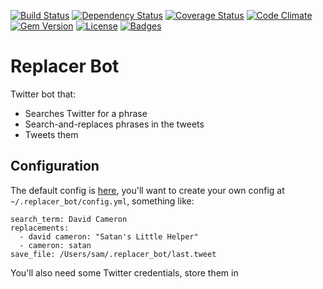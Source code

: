 [![Build Status](http://img.shields.io/travis/pikesley/replacer_bot.svg)](https://travis-ci.org/pikesley/replacer_bot)
[![Dependency Status](http://img.shields.io/gemnasium/pikesley/replacer_bot.svg)](https://gemnasium.com/pikesley/replacer_bot)
[![Coverage Status](http://img.shields.io/coveralls/pikesley/replacer_bot.svg)](https://coveralls.io/r/pikesley/replacer_bot)
[![Code Climate](http://img.shields.io/codeclimate/github/pikesley/replacer_bot.svg)](https://codeclimate.com/github/pikesley/replacer_bot)
[![Gem Version](http://img.shields.io/gem/v/replacer_bot.svg)](https://rubygems.org/gems/replacer_bot)
[![License](http://img.shields.io/:license-mit-blue.svg)](http://pikesley.mit-license.org)
[![Badges](http://img.shields.io/:badges-7/7-ff6799.svg)](https://github.com/badges/badgerbadgerbadger)

# Replacer Bot

Twitter bot that:

* Searches Twitter for a phrase
* Search-and-replaces phrases in the tweets
* Tweets them

## Configuration

The default config is [here](https://github.com/pikesley/replacer_bot/blob/master/config/defaults.yml), you'll want to create your own config at `~/.replacer_bot/config.yml`, something like:

    search_term: David Cameron
    replacements:
      - david cameron: "Satan's Little Helper"
      - cameron: satan
    save_file: /Users/sam/.replacer_bot/last.tweet

You'll also need some Twitter credentials, store them in 
